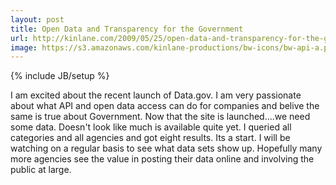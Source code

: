 ```yaml
---
layout: post
title: Open Data and Transparency for the Government
url: http://kinlane.com/2009/05/25/open-data-and-transparency-for-the-government/
image: https://s3.amazonaws.com/kinlane-productions/bw-icons/bw-api-a.png
---
```

{% include JB/setup %}
I am excited about the recent launch of Data.gov. I am very passionate about what API and open data access can do for companies and belive the same is true about Government.
Now that the site is launched....we need some data. Doesn't look like much is available quite yet. I queried all categories and all agencies and got eight results. Its a start.
I will be watching on a regular basis to see what data sets show up.
Hopefully many more agencies see the value in posting their data online and involving the public at large.
